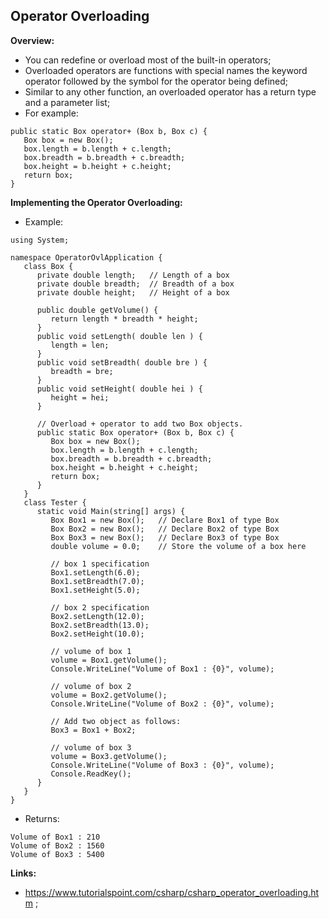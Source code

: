 ## Operator Overloading

**Overview:**

- You can redefine or overload most of the built-in operators;
- Overloaded operators are functions with special names the keyword operator followed by the symbol for the operator being defined;
- Similar to any other function, an overloaded operator has a return type and a parameter list;
- For example:

```
public static Box operator+ (Box b, Box c) {
   Box box = new Box();
   box.length = b.length + c.length;
   box.breadth = b.breadth + c.breadth;
   box.height = b.height + c.height;
   return box;
}
```

**Implementing the Operator Overloading:**

- Example:

```
using System;

namespace OperatorOvlApplication {
   class Box {
      private double length;   // Length of a box
      private double breadth;  // Breadth of a box
      private double height;   // Height of a box

      public double getVolume() {
         return length * breadth * height;
      }
      public void setLength( double len ) {
         length = len;
      }
      public void setBreadth( double bre ) {
         breadth = bre;
      }
      public void setHeight( double hei ) {
         height = hei;
      }

      // Overload + operator to add two Box objects.
      public static Box operator+ (Box b, Box c) {
         Box box = new Box();
         box.length = b.length + c.length;
         box.breadth = b.breadth + c.breadth;
         box.height = b.height + c.height;
         return box;
      }
   }
   class Tester {
      static void Main(string[] args) {
         Box Box1 = new Box();   // Declare Box1 of type Box
         Box Box2 = new Box();   // Declare Box2 of type Box
         Box Box3 = new Box();   // Declare Box3 of type Box
         double volume = 0.0;    // Store the volume of a box here

         // box 1 specification
         Box1.setLength(6.0);
         Box1.setBreadth(7.0);
         Box1.setHeight(5.0);

         // box 2 specification
         Box2.setLength(12.0);
         Box2.setBreadth(13.0);
         Box2.setHeight(10.0);

         // volume of box 1
         volume = Box1.getVolume();
         Console.WriteLine("Volume of Box1 : {0}", volume);

         // volume of box 2
         volume = Box2.getVolume();
         Console.WriteLine("Volume of Box2 : {0}", volume);

         // Add two object as follows:
         Box3 = Box1 + Box2;

         // volume of box 3
         volume = Box3.getVolume();
         Console.WriteLine("Volume of Box3 : {0}", volume);
         Console.ReadKey();
      }
   }
}
```

- Returns:

```
Volume of Box1 : 210
Volume of Box2 : 1560
Volume of Box3 : 5400
```

**Links:**

- https://www.tutorialspoint.com/csharp/csharp_operator_overloading.htm ;
